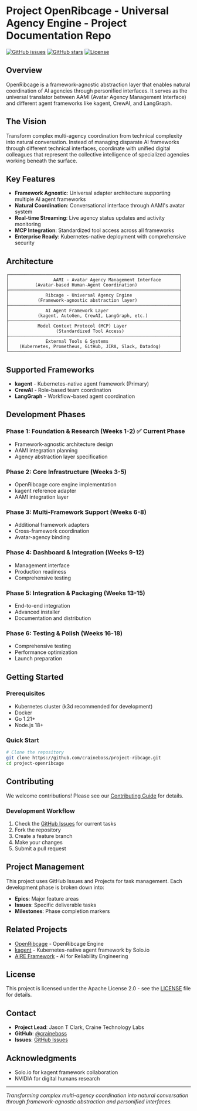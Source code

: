 # Project OpenRibcage - Universal Agency Engine - Project Documentation Repo

[![GitHub issues](https://img.shields.io/github/issues/craine-io/project-openribcage)](https://github.com/craine-io/project-openribcage/issues)
[![GitHub stars](https://img.shields.io/github/stars/craine-io/project-openribcage)](https://github.com/craine-io/project-openribcage/stargazers)
[![License](https://img.shields.io/github/license/craine-io/project-openribcage)](LICENSE)

## Overview

OpenRibcage is a framework-agnostic abstraction layer that enables natural coordination of AI agencies through personified interfaces. It serves as the universal translator between AAMI (Avatar Agency Management Interface) and different agent frameworks like kagent, CrewAI, and LangGraph.

## The Vision

Transform complex multi-agency coordination from technical complexity into natural conversation. Instead of managing disparate AI frameworks through different technical interfaces, coordinate with unified digital colleagues that represent the collective intelligence of specialized agencies working beneath the surface.

## Key Features

- **Framework Agnostic**: Universal adapter architecture supporting multiple AI agent frameworks
- **Natural Coordination**: Conversational interface through AAMI's avatar system
- **Real-time Streaming**: Live agency status updates and activity monitoring
- **MCP Integration**: Standardized tool access across all frameworks
- **Enterprise Ready**: Kubernetes-native deployment with comprehensive security

## Architecture

```
┌─────────────────────────────────────────────────────────────────┐
│                 AAMI - Avatar Agency Management Interface       │
│          (Avatar-based Human-Agent Coordination)                │
├─────────────────────────────────────────────────────────────────┤
│              Ribcage - Universal Agency Engine                  │
│           (Framework-agnostic abstraction layer)                │
├─────────────────────────────────────────────────────────────────┤
│              AI Agent Framework Layer                           │
│           (kagent, AutoGen, CrewAI, LangGraph, etc.)            │
├─────────────────────────────────────────────────────────────────┤
│           Model Context Protocol (MCP) Layer                    │
│                  (Standardized Tool Access)                     │
├─────────────────────────────────────────────────────────────────┤
│              External Tools & Systems                           │
│    (Kubernetes, Prometheus, GitHub, JIRA, Slack, Datadog)       │
└─────────────────────────────────────────────────────────────────┘
```

## Supported Frameworks

- **kagent** - Kubernetes-native agent framework (Primary)
- **CrewAI** - Role-based team coordination
- **LangGraph** - Workflow-based agent coordination

## Development Phases

### Phase 1: Foundation & Research (Weeks 1-2) ✅ Current Phase
- Framework-agnostic architecture design
- AAMI integration planning
- Agency abstraction layer specification

### Phase 2: Core Infrastructure (Weeks 3-5)
- OpenRibcage core engine implementation
- kagent reference adapter
- AAMI integration layer

### Phase 3: Multi-Framework Support (Weeks 6-8)
- Additional framework adapters
- Cross-framework coordination
- Avatar-agency binding

### Phase 4: Dashboard & Integration (Weeks 9-12)
- Management interface
- Production readiness
- Comprehensive testing

### Phase 5: Integration & Packaging (Weeks 13-15)
- End-to-end integration
- Advanced installer
- Documentation and distribution

### Phase 6: Testing & Polish (Weeks 16-18)
- Comprehensive testing
- Performance optimization
- Launch preparation

## Getting Started

### Prerequisites

- Kubernetes cluster (k3d recommended for development)
- Docker
- Go 1.21+
- Node.js 18+

### Quick Start

```bash
# Clone the repository
git clone https://github.com/craineboss/project-ribcage.git
cd project-openribcage
```

## Contributing

We welcome contributions! Please see our [Contributing Guide](CONTRIBUTING.md) for details.

### Development Workflow

1. Check the [GitHub Issues](https://github.com/craineboss/project-openribcage/issues) for current tasks
2. Fork the repository
3. Create a feature branch
4. Make your changes
5. Submit a pull request

## Project Management

This project uses GitHub Issues and Projects for task management. Each development phase is broken down into:

- **Epics**: Major feature areas
- **Issues**: Specific deliverable tasks
- **Milestones**: Phase completion markers

## Related Projects

- [OpenRibcage](https://github.com/craine-io/openribcage) - OpenRibcage Engine
- [kagent](https://kagent.dev/) - Kubernetes-native agent framework by Solo.io
- [AIRE Framework](https://github.com/solo-io/aire) - AI for Reliability Engineering

## License

This project is licensed under the Apache License 2.0 - see the [LICENSE](LICENSE) file for details.

## Contact

- **Project Lead**: Jason T Clark, Craine Technology Labs
- **GitHub**: [@craineboss](https://github.com/craineboss)
- **Issues**: [GitHub Issues](https://github.com/craineboss/project-openribcage/issues)

## Acknowledgments

- Solo.io for kagent framework collaboration
- NVIDIA for digital humans research

---

*Transforming complex multi-agency coordination into natural conversation through framework-agnostic abstraction and personified interfaces.*
